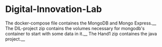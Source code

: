 # Digital-Innovation-Lab
The docker-compose file containes the MongoDB and Mongo Express.__
The DIL-project zip contains the volumes necessary for mongodb's container to start with some data in it.__
The Hand1 zip containes the java project.__
